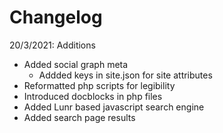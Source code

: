 # Changelog

20/3/2021: Additions
* Added social graph meta
  * Addded keys in site.json for site attributes
* Reformatted php scripts for legibility
* Introduced docblocks in php files
* Added Lunr based javascript search engine
* Added search page results
